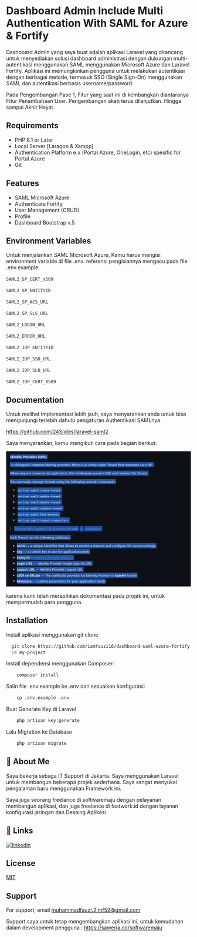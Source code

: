 
# Dashboard Admin Include Multi Authentication With SAML for Azure & Fortify

Dashboard Admin yang saya buat  adalah aplikasi Laravel yang dirancang untuk menyediakan solusi dashboard administrasi dengan dukungan multi-autentikasi menggunakan SAML menggunakan Microsoft Azure dan Laravel Fortify. Aplikasi ini memungkinkan pengguna untuk melakukan autentikasi dengan berbagai metode, termasuk SSO (Single Sign-On) menggunakan SAML dan autentikasi berbasis username/password.

Pada Pengembangan Pase 1, Fitur yang saat ini di kembangkan diantaranya Fitur Penambahaan User. Pengembangan akan terus dilanjutkan. Hingga sampai Akhir Hayat.





## Requirements

- PHP 8.1 or Later
- Local Server [Laragon & Xampp]
- Authentication Platform e.x (Portal Azure, OneLogin, etc) spesific for Portal Azure
- Git
## Features

- SAML Microsoft Azure
- Authenticate Fortify
- User Management (CRUD)
- Profile
- Dashboard Bootstrap v.5


## Environment Variables

Untuk menjalankan SAML Microsoft Azure, Kamu harus mengisi environment variable di file .env. referensi pengisiannya mengacu pada file .env.example. 

`SAML2_SP_CERT_x509`

`SAML2_SP_ENTITYID`

`SAML2_SP_ACS_URL`

`SAML2_SP_SLS_URL`

`SAML2_LOGIN_URL`

`SAML2_ERROR_URL`

`SAML2_IDP_ENTITYID`

`SAML2_IDP_SSO_URL`

`SAML2_IDP_SLO_URL`

`SAML2_IDP_CERT_X509`

## Documentation

Untuk melihat implementasi lebih jauh, saya menyarankan anda untuk bisa mengunjungi terlebih dahulu pengaturan Authentikasi SAMLnya. 

https://github.com/24Slides/laravel-saml2

Saya menyarankan, kamu mengikuti  cara pada bagian berikut:

![alt text](https://github.com/iamfauzi16/dashboard-saml-azure-fortify/blob/master/git-saml.jpg?raw=true)

karena kami telah merapihkan dokumentasi pada projek ini, untuk mempermudah para pengguna.


## Installation

Install aplikasi menggunakan git clone

```bash
  git clone https://github.com/iamfauzi16/dashboard-saml-azure-fortify.git
  cd my-project
```
Install dependensi menggunakan Composer:

```bash
    composer install
```

Salin file .env.example ke .env dan sesuaikan konfigurasi:

```bash
    cp .env.example .env
```

Buat Generate Key di Laravel

```bash
    php artisan key:generate
```

Lalu Migration ke Database

```bash
    php artisan migrate
```

    
## 🚀 About Me
Saya bekerja sebaga IT Support di Jakarta. Saya menggunakan Laravel untuk membangun beberapa projek sederhana. Saya sangat menyukai pengalaman baru menggunakan Framework ini. 

Saya juga seorang freelance di softwaremaju dengan pelayanan membangun aplikasi, dan juga freelance di fastwork.id dengan layanan konfigurasi jaringan dan Desaing Aplikasi
 


## 🔗 Links
[![linkedin](https://img.shields.io/badge/linkedin-0A66C2?style=for-the-badge&logo=linkedin&logoColor=white)](https://www.linkedin.com/in/muhammad-fauzi-66a2b915b/)


## License

[MIT](https://choosealicense.com/licenses/mit/)


## Support

For support, email muhammadfauzi.2.mf52@gmail.com

Support saya untuk tetap mengembangkan aplikasi ini, untuk kemudahan dalam development pengguna : 
https://saweria.co/softwaremaju

